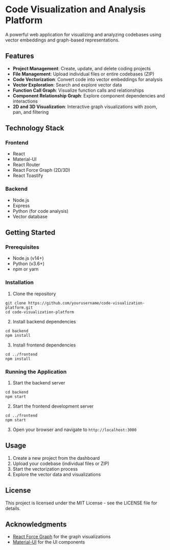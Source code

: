 # Code Visualization and Analysis Platform

A powerful web application for visualizing and analyzing codebases using vector embeddings and graph-based representations.

## Features

- **Project Management**: Create, update, and delete coding projects
- **File Management**: Upload individual files or entire codebases (ZIP)
- **Code Vectorization**: Convert code into vector embeddings for analysis
- **Vector Exploration**: Search and explore vector data
- **Function Call Graph**: Visualize function calls and relationships
- **Component Relationship Graph**: Explore component dependencies and interactions
- **2D and 3D Visualization**: Interactive graph visualizations with zoom, pan, and filtering

## Technology Stack

### Frontend
- React
- Material-UI
- React Router
- React Force Graph (2D/3D)
- React Toastify

### Backend
- Node.js
- Express
- Python (for code analysis)
- Vector database

## Getting Started

### Prerequisites
- Node.js (v14+)
- Python (v3.6+)
- npm or yarn

### Installation

1. Clone the repository
```
git clone https://github.com/yourusername/code-visualization-platform.git
cd code-visualization-platform
```

2. Install backend dependencies
```
cd backend
npm install
```

3. Install frontend dependencies
```
cd ../frontend
npm install
```

### Running the Application

1. Start the backend server
```
cd backend
npm start
```

2. Start the frontend development server
```
cd ../frontend
npm start
```

3. Open your browser and navigate to `http://localhost:3000`

## Usage

1. Create a new project from the dashboard
2. Upload your codebase (individual files or ZIP)
3. Start the vectorization process
4. Explore the vector data and visualizations

## License

This project is licensed under the MIT License - see the LICENSE file for details.

## Acknowledgments

- [React Force Graph](https://github.com/vasturiano/react-force-graph) for the graph visualizations
- [Material-UI](https://mui.com/) for the UI components 